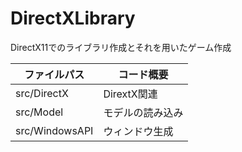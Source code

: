 # DirectXLibrary
DirectX11でのライブラリ作成とそれを用いたゲーム作成　

|ファイルパス|コード概要|
|--|--|
|src/DirectX|DirextX関連|
|src/Model|モデルの読み込み|
|src/WindowsAPI|ウィンドウ生成|
